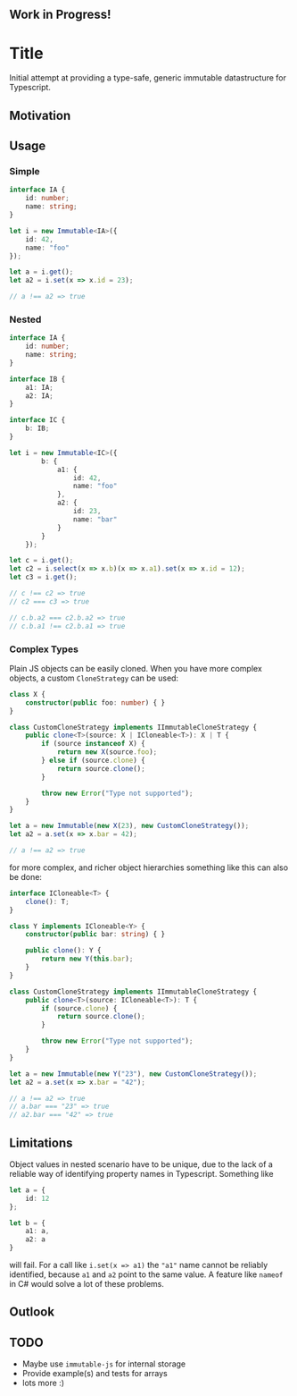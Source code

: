 ## Work in Progress!

Title
=====

Initial attempt at providing a type-safe, generic immutable datastructure for Typescript.  

## Motivation

## Usage 

### Simple

```TypeScript
interface IA {
    id: number;
    name: string;
}

let i = new Immutable<IA>({  
    id: 42,
    name: "foo"
});

let a = i.get();
let a2 = i.set(x => x.id = 23);

// a !== a2 => true
```

### Nested  

```TypeScript
interface IA {
    id: number;
    name: string;
}

interface IB {
    a1: IA;
    a2: IA;
}

interface IC {
    b: IB;
}

let i = new Immutable<IC>({
        b: {
            a1: {  
                id: 42,
                name: "foo"
            }, 
            a2: {
                id: 23,
                name: "bar"
            }
        }
    });

let c = i.get();
let c2 = i.select(x => x.b)(x => x.a1).set(x => x.id = 12);
let c3 = i.get();

// c !== c2 => true
// c2 === c3 => true

// c.b.a2 === c2.b.a2 => true
// c.b.a1 !== c2.b.a1 => true
```

### Complex Types

Plain JS objects can be easily cloned. When you have more complex objects, a custom `CloneStrategy` can be used:

```TypeScript
class X {
    constructor(public foo: number) { }
}

class CustomCloneStrategy implements IImmutableCloneStrategy {
    public clone<T>(source: X | ICloneable<T>): X | T {
        if (source instanceof X) {
            return new X(source.foo);
        } else if (source.clone) {
            return source.clone();
        }

        throw new Error("Type not supported");
    }
}

let a = new Immutable(new X(23), new CustomCloneStrategy());
let a2 = a.set(x => x.bar = 42);

// a !== a2 => true
```

for more complex, and richer object hierarchies something like this can also be done: 

```TypeScript
interface ICloneable<T> {
    clone(): T;
}

class Y implements ICloneable<Y> {
    constructor(public bar: string) { }

    public clone(): Y {
        return new Y(this.bar);
    }
}

class CustomCloneStrategy implements IImmutableCloneStrategy {
    public clone<T>(source: ICloneable<T>): T {
        if (source.clone) {
            return source.clone();
        }

        throw new Error("Type not supported");
    }
}

let a = new Immutable(new Y("23"), new CustomCloneStrategy());
let a2 = a.set(x => x.bar = "42");

// a !== a2 => true
// a.bar === "23" => true
// a2.bar === "42" => true
```

## Limitations

Object values in nested scenario have to be unique, due to the lack of a reliable way of identifying property names in Typescript. Something like 

```TypeScript
let a = {
    id: 12
};

let b = {
    a1: a,
    a2: a
}
```

will fail. For a call like `i.set(x => a1)` the `"a1"` name cannot be reliably identified, because `a1` and `a2` point to the same value. A feature like `nameof` in C# would solve a lot of these problems.

## Outlook



## TODO

- Maybe use `immutable-js` for internal storage
- Provide example(s) and tests for arrays
- lots more :)  